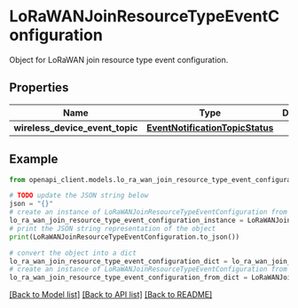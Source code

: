 # LoRaWANJoinResourceTypeEventConfiguration

Object for LoRaWAN join resource type event configuration.

## Properties

Name | Type | Description | Notes
------------ | ------------- | ------------- | -------------
**wireless_device_event_topic** | [**EventNotificationTopicStatus**](EventNotificationTopicStatus.md) |  | [optional] 

## Example

```python
from openapi_client.models.lo_ra_wan_join_resource_type_event_configuration import LoRaWANJoinResourceTypeEventConfiguration

# TODO update the JSON string below
json = "{}"
# create an instance of LoRaWANJoinResourceTypeEventConfiguration from a JSON string
lo_ra_wan_join_resource_type_event_configuration_instance = LoRaWANJoinResourceTypeEventConfiguration.from_json(json)
# print the JSON string representation of the object
print(LoRaWANJoinResourceTypeEventConfiguration.to_json())

# convert the object into a dict
lo_ra_wan_join_resource_type_event_configuration_dict = lo_ra_wan_join_resource_type_event_configuration_instance.to_dict()
# create an instance of LoRaWANJoinResourceTypeEventConfiguration from a dict
lo_ra_wan_join_resource_type_event_configuration_from_dict = LoRaWANJoinResourceTypeEventConfiguration.from_dict(lo_ra_wan_join_resource_type_event_configuration_dict)
```
[[Back to Model list]](../README.md#documentation-for-models) [[Back to API list]](../README.md#documentation-for-api-endpoints) [[Back to README]](../README.md)


